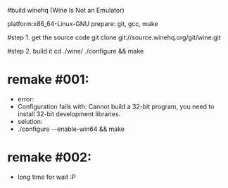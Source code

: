 #build winehq (Wine Is Not an Emulator)

platform:x86_64-Linux-GNU
prepare: git, gcc, make

#step 1. get the source code 
  git clone git://source.winehq.org/git/wine.git
  
#step 2. build it
cd ./wine/
./configure && make 

# remake #001:
* error: 
*   Configuration fails with: Cannot build a 32-bit program, you need to install 32-bit development libraries.
* selution:
*   ./configure --enable-win64 && make

# remake #002:
*   long time for wait :P
